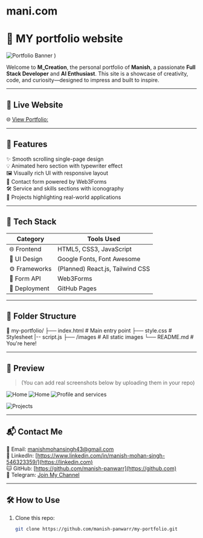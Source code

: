 # mani.com
# 🚀 MY portfolio website

![Portfolio Banner](https://github.com/user-attachments/assets/f61c1a03-3497-4b0f-8fe1-92d72f5242ca)
) <!-- Optional: Replace with actual banner -->

Welcome to **M_Creation**, the personal portfolio of **Manish**, a passionate **Full Stack Developer** and **AI Enthusiast**. This site is a showcase of creativity, code, and curiosity—designed to impress and built to inspire.

---

## 🔗 Live Website

🌐 [View Portfolio:](https://manish-panwarr.github.io/mani.com/)

---

## 📌 Features

✨ Smooth scrolling single-page design  
💡 Animated hero section with typewriter effect  
🖼️ Visually rich UI with responsive layout  
💬 Contact form powered by Web3Forms  
🛠️ Service and skills sections with iconography  
🧠 Projects highlighting real-world applications  

---

## 🧰 Tech Stack

| Category        | Tools Used                                 |
|---------------- |--------------------------------------------|
| 🌐 Frontend    | HTML5, CSS3, JavaScript                    |
| 🎨 UI Design   | Google Fonts, Font Awesome                 |
| ⚙️ Frameworks  | (Planned) React.js, Tailwind CSS           |
| 💬 Form API    | Web3Forms                                  |
| 🚀 Deployment  | GitHub Pages                               |

---

## 📂 Folder Structure
📁 my-portfolio/
├── index.html # Main entry point
├── style.css # Stylesheet
|-- script.js
├── /images # All static images
└── README.md # You're here!


---

## 📸 Preview

> (You can add real screenshots below by uploading them in your repo)

![Home](https://github.com/user-attachments/assets/83e2a89b-2526-4288-9644-faa760a6b42f)
![Home](https://github.com/user-attachments/assets/ed9a99a1-6814-43ca-ab31-d09a20822339)
![Profile and services](https://github.com/user-attachments/assets/0e10c63d-747c-4fe5-8f0a-4fbdf17fb39d)

![Projects](https://your-image-url.com/projects-preview.png)

---

## 📬 Contact Me

📧 Email: [manishmohansingh43@gmail.com](mailto:manishmohansingh43@gmail.com)  
🔗 LinkedIn: [https://www.linkedin.com/in/manish-mohan-singh-546323359/](https://linkedin.com)  
🐱 GitHub: [https://github.com/manish-panwarr](https://github.com)  
📣 Telegram: [Join My Channel](https://telegram.org)

---

## 🛠️ How to Use

1. Clone this repo:
   ```bash
   git clone https://github.com/manish-panwarr/my-portfolio.git
